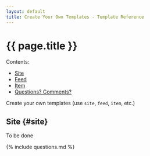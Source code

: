 ```yaml
---
layout: default
title: Create Your Own Templates - Template Reference
---
```


# {{ page.title }}

<div class="toc" markdown="1">
Contents:

* [Site](#site)
* [Feed](#feed)
* [Item](#item)
* [Questions? Comments?](#questions)
</div>


Create your own templates (use `site`, `feed`, `item`, etc.)


## Site  {#site}

To be done


{% include questions.md %}

